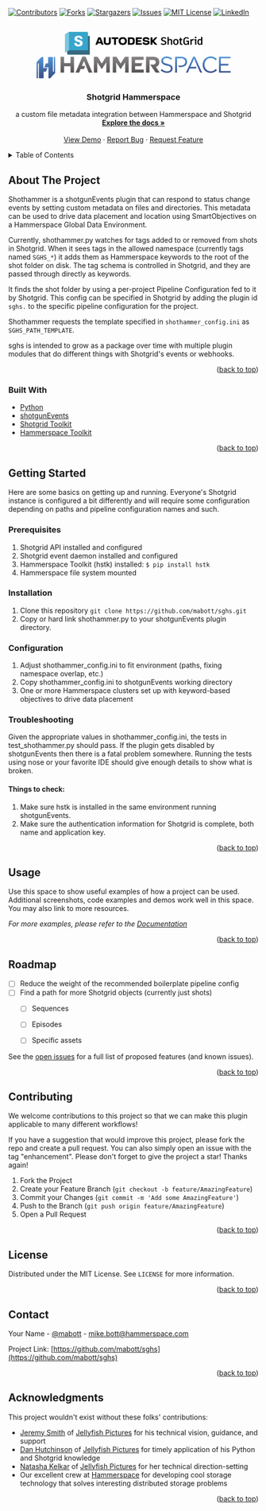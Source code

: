 <div id="top"></div>

<!-- PROJECT SHIELDS -->
<!--
*** I'm using markdown "reference style" links for readability.
*** Reference links are enclosed in brackets [ ] instead of parentheses ( ).
*** See the bottom of this document for the declaration of the reference variables
*** for contributors-url, forks-url, etc. This is an optional, concise syntax you may use.
*** https://www.markdownguide.org/basic-syntax/#reference-style-links
-->
[![Contributors][contributors-shield]][contributors-url]
[![Forks][forks-shield]][forks-url]
[![Stargazers][stars-shield]][stars-url]
[![Issues][issues-shield]][issues-url]
[![MIT License][license-shield]][license-url]
[![LinkedIn][linkedin-shield]][linkedin-url]



<!-- PROJECT LOGO -->
<br />
<div align="center">
  <a href="https://github.com/mabott/sghs">
    <img src="images/shotgrid_logo_wide.png" alt="Logo">
  </a>
  <a href="https://github.com/mabott/sghs">
    <img src="images/hs_logo.png" alt="Logo">
  </a>

<h3 align="center">Shotgrid Hammerspace</h3>

  <p align="center">
    a custom file metadata integration between Hammerspace and Shotgrid
    <br />
    <a href="https://github.com/mabott/sghs"><strong>Explore the docs »</strong></a>
    <br />
    <br />
    <a href="https://github.com/mabott/sghs">View Demo</a>
    ·
    <a href="https://github.com/mabott/sghs/issues">Report Bug</a>
    ·
    <a href="https://github.com/mabott/sghs/issues">Request Feature</a>
  </p>
</div>



<!-- TABLE OF CONTENTS -->
<details>
  <summary>Table of Contents</summary>
  <ol>
    <li>
      <a href="#about-the-project">About The Project</a>
      <ul>
        <li><a href="#built-with">Built With</a></li>
      </ul>
    </li>
    <li>
      <a href="#getting-started">Getting Started</a>
      <ul>
        <li><a href="#prerequisites">Prerequisites</a></li>
        <li><a href="#installation">Installation</a></li>
      </ul>
    </li>
    <li><a href="#usage">Usage</a></li>
    <li><a href="#roadmap">Roadmap</a></li>
    <li><a href="#contributing">Contributing</a></li>
    <li><a href="#license">License</a></li>
    <li><a href="#contact">Contact</a></li>
    <li><a href="#acknowledgments">Acknowledgments</a></li>
  </ol>
</details>



<!-- ABOUT THE PROJECT -->
## About The Project

Shothammer is a shotgunEvents plugin that can respond to status change events by setting
custom metadata on files and directories. This metadata can be used to drive data placement and location
using SmartObjectives on a Hammerspace Global Data Environment.

Currently, shothammer.py watches for tags added to or removed from shots in Shotgrid. When 
it sees tags in the allowed namespace (currently tags named `SGHS_*`) it adds them as
Hammerspace keywords to the root of the shot folder on disk. The tag schema is controlled in Shotgrid,
and they are passed through directly as keywords.

It finds the shot folder by using a per-project Pipeline Configuration fed to it by Shotgrid. This config can be specified
in Shotgrid by adding the plugin id `sghs.` to the specific pipeline configuration for the project.

Shothammer requests the template specified in `shothammer_config.ini` as `SGHS_PATH_TEMPLATE`.

sghs is intended to grow as a package over time with multiple plugin modules that do different things with Shotgrid's
events or webhooks.

<p align="right">(<a href="#top">back to top</a>)</p>

### Built With

* [Python](https://python.org/)
* [shotgunEvents](https://github.com/shotgunsoftware/shotgunEvents)
* [Shotgrid Toolkit](https://github.com/shotgunsoftware/tk-core)
* [Hammerspace Toolkit](https://github.com/hammer-space/hstk)

<p align="right">(<a href="#top">back to top</a>)</p>


<!-- GETTING STARTED -->
## Getting Started

Here are some basics on getting up and running. Everyone's Shotgrid instance is configured a bit differently and
will require some configuration depending on paths and pipeline configuration names and such.

### Prerequisites

1. Shotgrid API installed and configured 
2. Shotgrid event daemon installed and configured
3. Hammerspace Toolkit (hstk) installed: `$ pip install hstk`
4. Hammerspace file system mounted

### Installation

1. Clone this repository `git clone https://github.com/mabott/sghs.git`
2. Copy or hard link shothammer.py to your shotgunEvents plugin directory.

### Configuration

1. Adjust shothammer_config.ini to fit environment (paths, fixing namespace overlap, etc.)
2. Copy shothammer_config.ini to shotgunEvents working directory 
3. One or more Hammerspace clusters set up with keyword-based objectives to drive data placement

### Troubleshooting

Given the appropriate values in shothammer_config.ini, the tests in test_shothammer.py should pass. If the plugin gets
disabled by shotgunEvents then there is a fatal problem somewhere. Running the tests using nose or your favorite IDE
should give enough details to show what is broken.

#### Things to check:
1. Make sure hstk is installed in the same environment running shotgunEvents.
2. Make sure the authentication information for Shotgrid is complete, both name and application key.

<p align="right">(<a href="#top">back to top</a>)</p>

<!-- USAGE EXAMPLES -->
## Usage

Use this space to show useful examples of how a project can be used. Additional screenshots, code examples and demos work well in this space. You may also link to more resources.

_For more examples, please refer to the [Documentation](https://example.com)_

<p align="right">(<a href="#top">back to top</a>)</p>



<!-- ROADMAP -->
## Roadmap

- [ ] Reduce the weight of the recommended boilerplate pipeline config
- [ ] Find a path for more Shotgrid objects (currently just shots)
  - [ ] Sequences
  - [ ] Episodes
  - [ ] Specific assets


See the [open issues](https://github.com/mabott/sghs/issues) for a full list of proposed features (and known issues).

<p align="right">(<a href="#top">back to top</a>)</p>



<!-- CONTRIBUTING -->
## Contributing

We welcome contributions to this project so that we can make this plugin applicable to many different workflows!

If you have a suggestion that would improve this project, please fork the repo and create a pull request. You can also
simply open an issue with the tag "enhancement". Please don't forget to give the project a star! Thanks again!

1. Fork the Project
2. Create your Feature Branch (`git checkout -b feature/AmazingFeature`)
3. Commit your Changes (`git commit -m 'Add some AmazingFeature'`)
4. Push to the Branch (`git push origin feature/AmazingFeature`)
5. Open a Pull Request

<p align="right">(<a href="#top">back to top</a>)</p>



<!-- LICENSE -->
## License

Distributed under the MIT License. See `LICENSE` for more information.

<p align="right">(<a href="#top">back to top</a>)</p>



<!-- CONTACT -->
## Contact

Your Name - [@mabott](https://twitter.com/mabott) - mike.bott@hammerspace.com

Project Link: [https://github.com/mabott/sghs](https://github.com/mabott/sghs)

<p align="right">(<a href="#top">back to top</a>)</p>



<!-- ACKNOWLEDGMENTS -->
## Acknowledgments

This project wouldn't exist without these folks' contributions:

* [Jeremy Smith](mailto:jeremy.smith@jellyfishpictures.co.uk) of [Jellyfish Pictures](https://jellyfishpictures.co.uk/) 
for his technical vision, guidance, and support
* [Dan Hutchinson](dan.hutchinson@jellyfishpictures.co.uk) of [Jellyfish Pictures](https://jellyfishpictures.co.uk/)
for timely application of his Python and Shotgrid knowledge
* [Natasha Kelkar](natasha.kelkar@jellyfishpictures.co.uk) of [Jellyfish Pictures](https://jellyfishpictures.co.uk/)
for her technical direction-setting
* Our excellent crew at [Hammerspace](https://hammerspace.com/) for developing cool storage technology that solves 
interesting distributed storage problems

<p align="right">(<a href="#top">back to top</a>)</p>



<!-- MARKDOWN LINKS & IMAGES -->
<!-- https://www.markdownguide.org/basic-syntax/#reference-style-links -->
[contributors-shield]: https://img.shields.io/github/contributors/mabott/sghs.svg?style=for-the-badge
[contributors-url]: https://github.com/mabott/sghs/graphs/contributors
[forks-shield]: https://img.shields.io/github/forks/mabott/sghs.svg?style=for-the-badge
[forks-url]: https://github.com/mabott/sghs/network/members
[stars-shield]: https://img.shields.io/github/stars/mabott/sghs.svg?style=for-the-badge
[stars-url]: https://github.com/mabott/sghs/stargazers
[issues-shield]: https://img.shields.io/github/issues/mabott/sghs.svg?style=for-the-badge
[issues-url]: https://github.com/mabott/sghs/issues
[license-shield]: https://img.shields.io/github/license/mabott/sghs.svg?style=for-the-badge
[license-url]: https://github.com/mabott/sghs/blob/master/LICENSE.txt
[linkedin-shield]: https://img.shields.io/badge/-LinkedIn-black.svg?style=for-the-badge&logo=linkedin&colorB=555
[linkedin-url]: https://linkedin.com/in/mbott
[product-screenshot]: images/screenshot.png